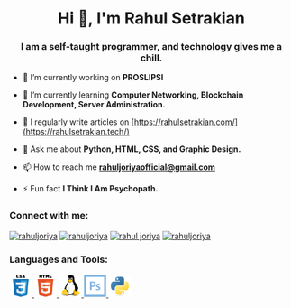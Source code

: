 <h1 align="center">Hi 👋, I'm Rahul Setrakian</h1>
<h3 align="center">I am a self-taught programmer, and technology gives me a chill.</h3>

- 🔭 I’m currently working on **PROSLIPSI**

- 🌱 I’m currently learning **Computer Networking, Blockchain Development, Server Administration.**

- 📝 I regularly write articles on [https://rahulsetrakian.com/](https://rahulsetrakian.tech/)

- 💬 Ask me about **Python, HTML, CSS, and Graphic Design.**

- 📫 How to reach me **rahuljoriyaofficial@gmail.com**

- ⚡ Fun fact **I Think I Am Psychopath.**

<h3 align="left">Connect with me:</h3>
<p align="left">
<a href="https://dev.to/rahuljoriya" target="blank"><img align="center" src="https://cdn.jsdelivr.net/npm/simple-icons@3.0.1/icons/dev-dot-to.svg" alt="rahuljoriya" height="30" width="40" /></a>
<a href="https://linkedin.com/in/rahuljoriya" target="blank"><img align="center" src="https://raw.githubusercontent.com/rahuldkjain/github-profile-readme-generator/master/src/images/icons/Social/linked-in-alt.svg" alt="rahuljoriya" height="30" width="40" /></a>
<a href="https://stackoverflow.com/users/rahul joriya" target="blank"><img align="center" src="https://raw.githubusercontent.com/rahuldkjain/github-profile-readme-generator/master/src/images/icons/Social/stack-overflow.svg" alt="rahul joriya" height="30" width="40" /></a>
<a href="https://codesandbox.com/rahuljoriya" target="blank"><img align="center" src="https://cdn.jsdelivr.net/npm/simple-icons@3.0.1/icons/codesandbox.svg" alt="rahuljoriya" height="30" width="40" /></a>
</p>

<h3 align="left">Languages and Tools:</h3>
<p align="left"> <a href="https://www.w3schools.com/css/" target="_blank"> <img src="https://raw.githubusercontent.com/devicons/devicon/master/icons/css3/css3-original-wordmark.svg" alt="css3" width="40" height="40"/> </a> <a href="https://www.w3.org/html/" target="_blank"> <img src="https://raw.githubusercontent.com/devicons/devicon/master/icons/html5/html5-original-wordmark.svg" alt="html5" width="40" height="40"/> </a> <a href="https://www.linux.org/" target="_blank"> <img src="https://raw.githubusercontent.com/devicons/devicon/master/icons/linux/linux-original.svg" alt="linux" width="40" height="40"/> </a> <a href="https://www.photoshop.com/en" target="_blank"> <img src="https://raw.githubusercontent.com/devicons/devicon/master/icons/photoshop/photoshop-line.svg" alt="photoshop" width="40" height="40"/> </a> <a href="https://www.python.org" target="_blank"> <img src="https://raw.githubusercontent.com/devicons/devicon/master/icons/python/python-original.svg" alt="python" width="40" height="40"/> </a> </p>
